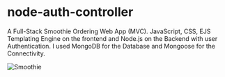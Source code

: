 # node-auth-controller
A Full-Stack Smoothie Ordering Web App (MVC). JavaScript, CSS, EJS Templating Engine on the frontend and Node.js on the Backend with user Authentication. I used MongoDB for the Database and Mongoose for the Connectivity.

![Smoothie](https://user-images.githubusercontent.com/68233867/184001486-fdc795a6-5ad1-4588-a84e-ba8e38b71df2.jpg)

